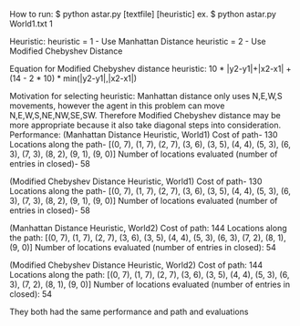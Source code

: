 How to run:
$ python astar.py [textfile] [heuristic]
ex. $ python astar.py World1.txt 1

Heuristic:
heuristic = 1 - Use Manhattan Distance
heuristic = 2 - Use Modified Chebyshev Distance

Equation for Modified Chebyshev distance heuristic:
10 * |y2-y1|+|x2-x1| + (14 - 2 * 10) * min(|y2-y1|,|x2-x1|)

Motivation for selecting heuristic:
Manhattan distance only uses N,E,W,S movements, however the agent in this problem can move N,E,W,S,NE,NW,SE,SW. Therefore Modified Chebyshev distance may be more appropriate because it also take diagonal steps into consideration.
Performance:
(Manhattan Distance Heuristic, World1)
Cost of path-
130
Locations along the path-
[(0, 7), (1, 7), (2, 7), (3, 6), (3, 5), (4, 4), (5, 3), (6, 3), (7, 3), (8, 2), (9, 1), (9, 0)]
Number of locations evaluated (number of entries in closed)-
58

(Modified Chebyshev Distance Heuristic, World1)
Cost of path-
130
Locations along the path-
[(0, 7), (1, 7), (2, 7), (3, 6), (3, 5), (4, 4), (5, 3), (6, 3), (7, 3), (8, 2), (9, 1), (9, 0)]
Number of locations evaluated (number of entries in closed)-
58

(Manhattan Distance Heuristic, World2)
Cost of path:
144
Locations along the path:
[(0, 7), (1, 7), (2, 7), (3, 6), (3, 5), (4, 4), (5, 3), (6, 3), (7, 2), (8, 1), (9, 0)]
Number of locations evaluated (number of entries in closed):
54

(Modified Chebyshev Distance Heuristic, World2)
Cost of path:
144
Locations along the path:
[(0, 7), (1, 7), (2, 7), (3, 6), (3, 5), (4, 4), (5, 3), (6, 3), (7, 2), (8, 1), (9, 0)]
Number of locations evaluated (number of entries in closed):
54

They both had the same performance and path and evaluations

